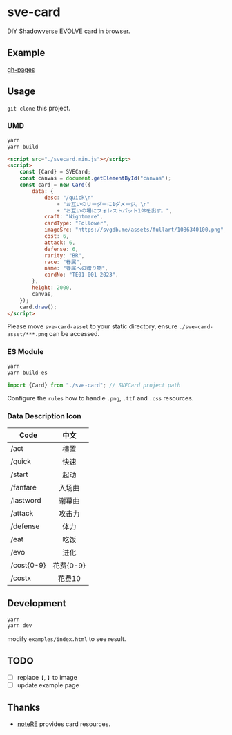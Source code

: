 # sve-card

DIY Shadowverse EVOLVE card in browser.

## Example

[gh-pages](https://haoxuan8.github.io/sve-card/)

## Usage

`git clone` this project.

### UMD

```bash
yarn
yarn build
```

```html
<script src="./svecard.min.js"></script>
<script>
    const {Card} = SVECard;
    const canvas = document.getElementById("canvas");
    const card = new Card({
        data: {
            desc: "/quick\n"
                + "お互いのリーダーに1ダメージ。\n"
                + "お互いの場にフォレストバット1体を出す。",
            craft: "Nightmare",
            cardType: "Follower",
            imageSrc: "https://svgdb.me/assets/fullart/1086340100.png",
            cost: 6,
            attack: 6,
            defense: 6,
            rarity: "BR",
            race: "眷属",
            name: "眷属への贈り物",
            cardNo: "TE01-001 2023",
        },
        height: 2000,
        canvas,
    });
    card.draw();
</script>
```

Please move `sve-card-asset` to your static directory, ensure `./sve-card-asset/***.png` can be accessed.

### ES Module

```bash
yarn
yarn build-es
```

```javascript
import {Card} from "./sve-card"; // SVECard project path
```

Configure the `rules` how to handle `.png`, `.ttf` and `.css` resources.

### Data Description Icon

| Code       |   中文    |
|------------|:-------:|
| /act       |   横置    |
| /quick     |   快速    |
| /start     |   起动    |
| /fanfare   |   入场曲   |
| /lastword  |   谢幕曲   |
| /attack    |   攻击力   |
| /defense   |   体力    |
| /eat |   吃饭    |
| /evo |   进化    |
| /cost{0-9} | 花费{0-9} |  
| /costx|  花费10   |

## Development

```bash
yarn
yarn dev
```

modify `examples/index.html` to see result.

## TODO

- [ ] replace`【`, `】`to image
- [ ] update example page

## Thanks

- [noteRE]() provides card resources.
